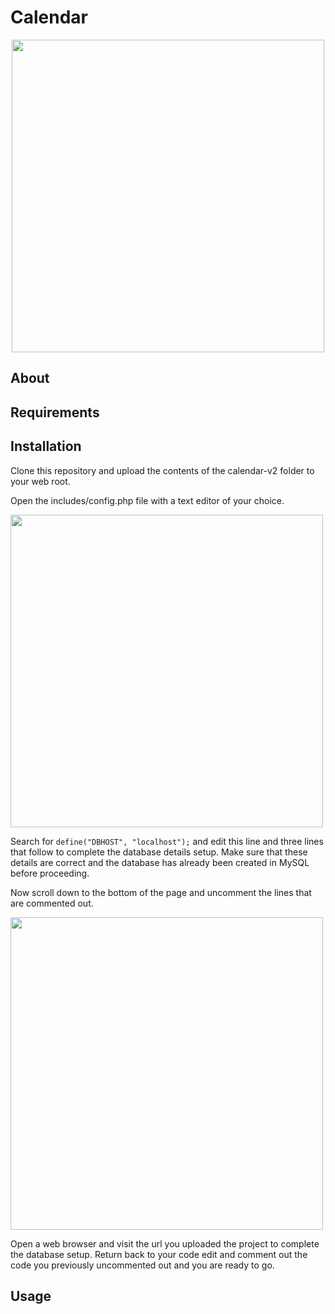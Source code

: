 # Calendar

<p align="center">
  <img src="../media/app_screenshot.png?raw=true" width="500" />
</p>

## About

## Requirements

## Installation

Clone this repository and upload the contents of the calendar-v2 folder to your web root.

Open the includes/config.php file with a text editor of your choice.

<img src="../media/config_php_top_screenshot.png?raw=true" width="500" />

Search for `define("DBHOST", "localhost");` and edit this line and three lines
that follow to complete the database details setup. Make sure that these details
are correct and the database has already been created in MySQL before proceeding.

Now scroll down to the bottom of the page and uncomment the lines that are
commented out.

<img src="../media/config_php_bottom_screenshot.png?raw=true" width="500" />

Open a web browser and visit the url you uploaded the project to complete the
database setup. Return back to your code edit and comment out the code you
previously uncommented out and you are ready to go.

## Usage

